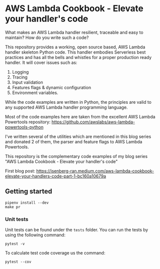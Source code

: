# AWS Lambda Cookbook - Elevate your handler's code

What makes an AWS Lambda handler resilient, traceable and easy to maintain? How do you write such a code?

This repository provides a working, open source based, AWS Lambda handler skeleton Python code.
This handler embodies Serverless best practices and has all the bells and whistles for a proper production ready handler.
It will cover issues such as:
1.  Logging
2.  Tracing
3.  Input validation
4.  Features flags & dynamic configuration
5.  Environment variables.


While the code examples are written in Python, the principles are valid to any supported AWS Lambda handler programming language.

Most of the code examples here are taken from the excellent AWS Lambda Powertools repository:  https://github.com/awslabs/aws-lambda-powertools-python


I've written several of the utilities which are mentioned in this blog series and donated 2 of them, the parser and feature flags to AWS Lambda Powertools.

This repository is the complementary code examples of my blog series "AWS Lambda Cookbook - Elevate your handler's code"

First blog post: https://isenberg-ran.medium.com/aws-lambda-cookbook-elevate-your-handlers-code-part-1-bc160a10679a


## Getting started
```shell script
pipenv install --dev
make pr
```

### Unit tests
Unit tests can be found under the `tests` folder.
You can run the tests by using the following command:
```shell script
pytest -v
```


To calculate test code coverage us the command:
```shell script
pytest --cov
```
